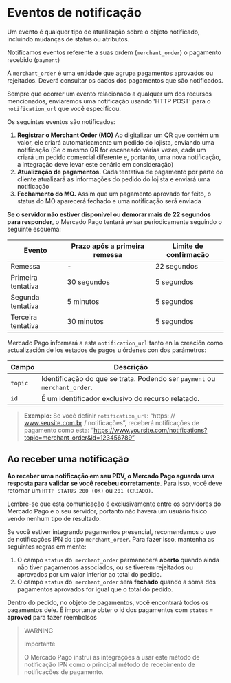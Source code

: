 # Eventos de notificação

Um evento é qualquer tipo de atualização sobre o objeto notificado, incluindo mudanças de status ou atributos. 

Notificamos eventos referente a suas ordem (`merchant_order`) o pagamento recebido (`payment`) 

A `merchant_order` é uma entidade que agrupa pagamentos aprovados ou rejeitados. Deverá consultar os dados dos pagamentos que são notificados.

Sempre que ocorrer um evento relacionado a qualquer um dos recursos mencionados, enviaremos uma notificação usando 'HTTP POST' para o `notification_url` que você especificou.

Os seguintes eventos são notificados:

1. **Registrar o Merchant Order (MO)**  Ao digitalizar um QR que contém um valor, ele criará automaticamente um pedido do lojista, enviando uma notificação (Se o mesmo QR for escaneado várias vezes, cada um criará um pedido comercial diferente e, portanto, uma nova notificação, a integração deve levar este cenário em consideração)
2. **Atualização de pagamentos.** Cada tentativa de pagamento por parte do cliente atualizará as informações do pedido do lojista e enviará uma notificação
3. **Fechamento do MO.** Assim que um pagamento aprovado for feito, o status do MO aparecerá fechado e uma notificação será enviada

**Se o servidor não estiver disponível ou demorar mais de 22 segundos para responder**, o Mercado Pago tentará avisar periodicamente seguindo o seguinte esquema:

|Evento|Prazo após a primeira remessa|Limite de confirmação|
|---|---|---|
|Remessa| - |22 segundos|
|Primeira tentativa|30 segundos|5 segundos|
|Segunda tentativa|5 minutos|5 segundos|
|Terceira tentativa|30 minutos|5 segundos|

Mercado Pago informará a esta `notification_url` tanto en la creación como actualización de los estados de pagos u órdenes con dos parámetros:

|Campo|Descrição|
|---|---|
|`topic`|Identificação do que se trata. Podendo ser `payment` ou` merchant_order`.|
|`id`|É um identificador exclusivo do recurso relatado.|


> **Exemplo:** Se você definir `notification_url`: “https: // www.seusite.com.br / notificações”, receberá notificações de pagamento como esta: “https://www.yoursite.com/notifications?topic=merchant_order&id=123456789”


## Ao receber uma notificação

**Ao receber uma notificação em seu PDV, o Mercado Pago aguarda uma resposta para validar se você recebeu corretamente**. Para isso, você deve retornar um `HTTP STATUS 200 (OK)` ou `201 (CRIADO)`.

Lembre-se que esta comunicação é exclusivamente entre os servidores do Mercado Pago e o seu servidor, portanto não haverá um usuário físico vendo nenhum tipo de resultado.

Se você estiver integrando pagamentos presencial, recomendamos o uso de notificações IPN do tipo `merchant_order`. Para fazer isso, mantenha as seguintes regras em mente:

1. O campo `status` do` merchant_order` permanecerá **aberto** quando ainda não tiver pagamentos associados, ou se tiverem rejeitados ou aprovados por um valor inferior ao total do pedido.
2. O campo `status` do` merchant_order` será **fechado** quando a soma dos pagamentos aprovados for igual que o total do pedido.

Dentro do pedido, no objeto de pagamentos, você encontrará todos os pagamentos dele. É importante obter o id dos pagamentos com `status` = **aproved** para fazer reembolsos


> WARNING
>
> Importante
>
> O Mercado Pago instrui as integrações a usar este método de notificação IPN como o principal método de recebimento de notificações de pagamento.


